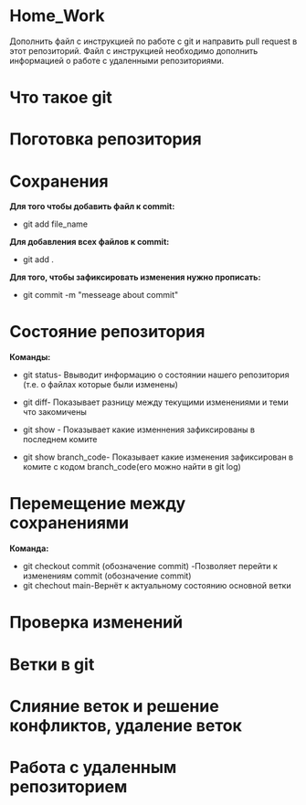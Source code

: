 # Home_Work
Дополнить файл с инструкцией по работе с git и направить pull request в этот репозиторий. Файл с инструкцией необходимо дополнить информацией о работе с удаленными репозиториями.

# Что такое git


# Поготовка репозитория

# Сохранения

**Для того чтобы добавить файл к commit:**
* git add file_name

**Для добавления всех файлов к commit:**
* git add .

**Для того, чтобы зафиксировать изменения нужнo прописать:**
* git commit -m "mеsseаge аbout commit"

# Состояние репозитория

**Команды:**

* git status- Ввыводит информацию о состоянии нашего репозитория (т.е. о файлах которые были изменены)

* git diff- Показывает разницу между текущими изменениями и теми что закомичены
* git show - Показывает какие изменнения зафиксированы в последнем комите

* git show branch_code- Показывает какие изменения зафиксирован в комите с кодом branch_code(его можно найти в git log)
# Перемещение между сохранениями

**Команда:**

 * git checkout commit (обозначение commit) -Позволяет перейти к изменениям commit (обозначение commit)
 * git chechout main-Вернёт к актуальному состоянию основной ветки

# Проверка изменений

# Ветки в git

# Слияние веток и решение конфликтов, удаление веток

# Работа с удаленным репозиторием

